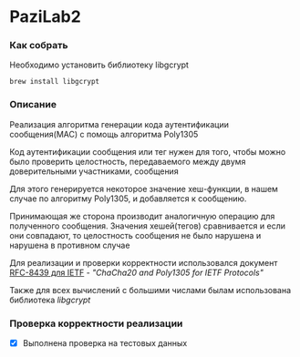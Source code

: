 # PaziLab2

### Как собрать
Необходимо установить библиотеку libgcrypt

`
  brew install libgcrypt
`

### Описание

Реализация алгоритма генерации кода аутентификации сообщения(MAC) с помощь алгоритма Poly1305

Код аутентификации сообщения или тег нужен для того, чтобы можно было проверить целостность, передаваемого между двумя доверительными участниками, сообщения

Для этого генерируется некоторое значение хеш-функции, в нашем случае по алгоритму Poly1305, и добавляется к сообщению.

Принимающая же сторона производит аналогичную операцию для полученного сообщения. Значения хешей(тегов) сравнивается и если они совпадают, то целостность сообщения не было нарушена и нарушена в противном случае


Для реализации и проверки корректности использовался документ 
[RFC-8439 для IETF](https://tools.ietf.org/html/rfc8439#page-16) - _"ChaCha20 and Poly1305 for IETF Protocols"_

Также для всех вычислений с большими числами былам использована библиотека _libgcrypt_

### Проверка корректности реализации 

- [x] Выполнена проверка на тестовых данных

